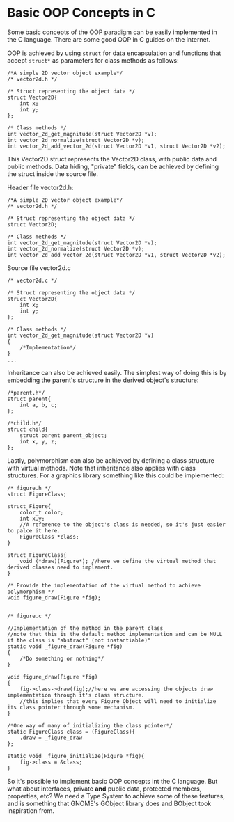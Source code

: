# Basic OOP Concepts in C
Some basic concepts of the OOP paradigm can be easily implemented in the C language. There are some good OOP in C guides on the internet.

OOP is achieved by using `struct` for data encapsulation and functions that accept `struct*` as parameters for class methods as follows:
```
/*A simple 2D vector object example*/
/* vector2d.h */

/* Struct representing the object data */
struct Vector2D{
    int x;
    int y;
};

/* Class methods */
int vector_2d_get_magnitude(struct Vector2D *v);
int vector_2d_normalize(struct Vector2D *v);
int vector_2d_add_vector_2d(struct Vector2D *v1, struct Vector2D *v2);
```
This Vector2D struct represents the Vector2D class, with public data and public methods.
Data hiding, "private" fields, can be achieved by defining the struct inside the source file.

Header file vector2d.h:
```
/*A simple 2D vector object example*/
/* vector2d.h */

/* Struct representing the object data */
struct Vector2D;

/* Class methods */
int vector_2d_get_magnitude(struct Vector2D *v);
int vector_2d_normalize(struct Vector2D *v);
int vector_2d_add_vector_2d(struct Vector2D *v1, struct Vector2D *v2);
```

Source file vector2d.c
```
/* vector2d.c */

/* Struct representing the object data */
struct Vector2D{
    int x;
    int y;
};

/* Class methods */
int vector_2d_get_magnitude(struct Vector2D *v)
{
    /*Implementation*/
}
...
```
Inheritance can also be achieved easily. The simplest way of doing this is by embedding the parent's structure in the derived object's structure:
```
/*parent.h*/
struct parent{
    int a, b, c;
};

/*child.h*/
struct child{
    struct parent parent_object;
    int x, y, z;
};
```

Lastly, polymorphism can also be achieved by defining a class structure with virtual methods. Note that inheritance also applies with class structures.
For a graphics library something like this could be implemented:
```
/* figure.h */
struct FigureClass;

struct Figure{
    color_t color;
    int x,y;
    //A reference to the object's class is needed, so it's just easier to palce it here.
    FigureClass *class;
}

struct FigureClass{
    void (*draw)(Figure*); //here we define the virtual method that derived classes need to implement.
}

/* Provide the implementation of the virtual method to achieve polymorphism */
void figure_draw(Figure *fig);


/* figure.c */

//Implementation of the method in the parent class
//note that this is the default method implementation and can be NULL if the class is "abstract" (not instantiable)"
static void _figure_draw(Figure *fig)
{
    /*Do something or nothing*/
}

void figure_draw(Figure *fig)
{
    fig->class->draw(fig);//here we are accessing the objects draw implementation through it's class structure.
    //this implies that every Figure Object will need to initialize its class pointer through some mechanism.
}

/*One way of many of initializing the class pointer*/
static FigureClass class = (FigureClass){
    .draw = _figure_draw
};

static void _figure_initialize(Figure *fig){
    fig->class = &class;
}

``` 

So it's possible to implement basic OOP concepts int the C language. But what about interfaces, private **and** public data,
protected members, properties, etc?
We need a Type System to achieve some of these features, and is something that GNOME's GObject library does and BObject 
took inspiration from.